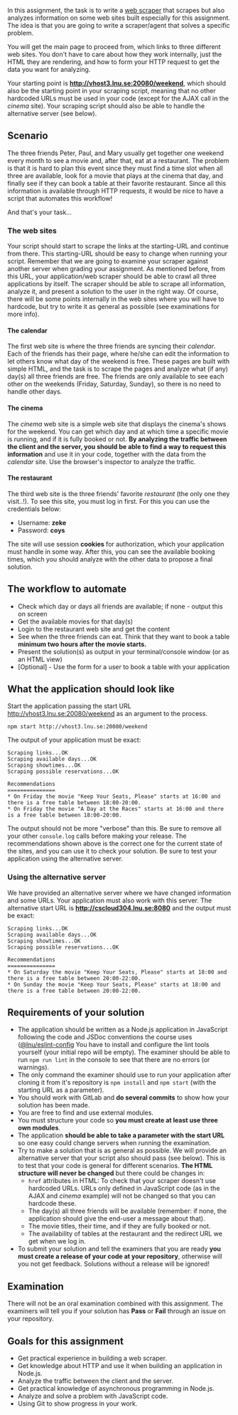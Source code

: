 In this assignment, the task is to write a [web scraper](https://en.wikipedia.org/wiki/Web_scraping) that scrapes but also analyzes information on some web sites built especially for this assignment. The idea is that you are going to write a scraper/agent that solves a specific problem.

You will get the main page to proceed from, which links to three different web sites. You don't have to care about how they work internally, just the HTML they are rendering, and how to form your HTTP request to get the data you want for analyzing.

Your starting point is **<http://vhost3.lnu.se:20080/weekend>**, which should also be the starting point in your scraping script, meaning that no other hardcoded URLs must be used in your code (except for the AJAX call in the *cinema* site). Your scraping script should also be able to handle the alternative server (see below).

## Scenario

The three friends Peter, Paul, and Mary usually get together one weekend every month to see a movie and, after that, eat at a restaurant. The problem is that it is hard to plan this event since they must find a time slot when all three are available, look for a movie that plays at the cinema that day, and finally see if they can book a table at their favorite restaurant. Since all this information is available through HTTP requests, it would be nice to have a script that automates this workflow!

And that's your task...

### The web sites

Your script should start to scrape the links at the starting-URL and continue from there. This starting-URL should be easy to change when running your script. Remember that we are going to examine your scraper against another server when grading your assignment. As mentioned before, from this URL, your application/web scraper should be able to crawl all three applications by itself. The scraper should be able to scrape all information, analyze it, and present a solution to the user in the right way. Of course, there will be some points internally in the web sites where you will have to hardcode, but try to write it as general as possible (see examinations for more info).

#### The calendar

The first web site is where the three friends are syncing their *calendar*. Each of the friends has their page, where he/she can edit the information to let others know what day of the weekend is free. These pages are built with simple HTML, and the task is to scrape the pages and analyze what (if any) day(s) all three friends are free. The friends are only available to see each other on the weekends (Friday, Saturday, Sunday), so there is no need to handle other days.

#### The cinema

The *cinema* web site is a simple web site that displays the cinema's shows for the weekend. You can get which day and at which time a specific movie is running, and if it is fully booked or not. **By analyzing the traffic between the client and the server, you should be able to find a way to request this information** and use it in your code, together with the data from the *calendar* site. Use the browser's inspector to analyze the traffic.

#### The restaurant

The third web site is the three friends' favorite *restaurant* (the only one they visit..!). To see this site, you must log in first. For this you can use the credentials below:

* Username: **zeke**
* Password: **coys**

The site will use session **cookies** for authorization, which your application must handle in some way. After this, you can see the available booking times, which you should analyze with the other data to propose a final solution.

## The workflow to automate

* Check which day or days all friends are available; if none - output this on screen
* Get the available movies for that day(s)
* Login to the restaurant web site and get the content
* See when the three friends can eat. Think that they want to book a table **minimum two hours after the movie starts.**
* Present the solution(s) as output in your terminal/console window (or as an HTML view)
* [Optional] - Use the form for a user to book a table with your application

## What the application should look like

Start the application passing the start URL <http://vhost3.lnu.se:20080/weekend> as an argument to the process.

```shell
npm start http://vhost3.lnu.se:20080/weekend
```

The output of your application must be exact:

```shell
Scraping links...OK
Scraping available days...OK
Scraping showtimes...OK
Scraping possible reservations...OK

Recommendations
===============
* On Friday the movie "Keep Your Seats, Please" starts at 16:00 and there is a free table between 18:00-20:00.
* On Friday the movie "A Day at the Races" starts at 16:00 and there is a free table between 18:00-20:00.
```

The output should not be more "verbose" than this. Be sure to remove all your other `console.log` calls before making your release. The recommendations shown above is the correct one for the current state of the sites, and you can use it to check your solution. Be sure to test your application using the alternative server.

### Using the alternative server

We have provided an alternative server where we have changed information and some URLs. Your application must also work with this server. The alternative start URL is **<http://cscloud304.lnu.se:8080>** and the output must be exact:

```shell
Scraping links...OK
Scraping available days...OK
Scraping showtimes...OK
Scraping possible reservations...OK

Recommendations
===============
* On Saturday the movie "Keep Your Seats, Please" starts at 18:00 and there is a free table between 20:00-22:00.
* On Sunday the movie "Keep Your Seats, Please" starts at 18:00 and there is a free table between 20:00-22:00.
```

## Requirements of your solution

* The application should be written as a Node.js application in JavaScript following the code and JSDoc conventions the course uses ([@lnu/eslint-config](https://www.npmjs.com/package/@lnu/eslint-config) You have to install and configure the lint tools yourself (your initial repo will be empty). The examiner should be able to run `npm run lint` in the console to see that there are no errors (or warnings).
* The only command the examiner should use to run your application after cloning it from it's repository is `npm install` and `npm start` (with the starting URL as a parameter).
* You should work with GitLab and **do several commits** to show how your solution has been made.
* You are free to find and use external modules.
* You must structure your code so **you must create at least use three own modules**.
* The application **should be able to take a parameter with the start URL** so one easy could change servers when running the examination.
* Try to make a solution that is as general as possible. We will provide an alternative server that your script also should pass (see below). This is to test that your code is general for different scenarios. **The HTML structure will never be changed** but there could be changes in:
  * `href` attributes in HTML: To check that your scraper doesn't use hardcoded URLs. URLs only defined in JavaScript code (as in the AJAX and *cinema* example) will not be changed so that you can hardcode these.
  * The day(s) all three friends will be available (remember: if none, the application should give the end-user a message about that).
  * The movie titles, their time, and if they are fully booked or not.
  * The availability of tables at the restaurant and the redirect URL we get when we log in.
* To submit your solution and tell the examiners that you are ready **you must create a release of your code at your repository**, otherwise will you not get feedback. Solutions without a release will be ignored!

## Examination

There will not be an oral examination combined with this assignment. The examiners will tell you if your solution has **Pass** or **Fail** through an issue on your repository.

## Goals for this assignment

* Get practical experience in building a web scraper.
* Get knowledge about HTTP and use it when building an application in Node.js.
* Analyze the traffic between the client and the server.
* Get practical knowledge of asynchronous programming in Node.js.
* Analyze and solve a problem with JavaScript code.
* Using Git to show progress in your work.
